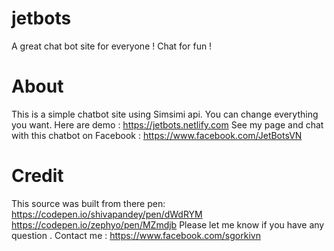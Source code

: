 # jetbots
A great chat bot site for everyone !
Chat for fun !
# About
This is a simple chatbot site using Simsimi api. You can change everything you want.
Here are demo : https://jetbots.netlify.com
See my page and chat with this chatbot on Facebook : https://www.facebook.com/JetBotsVN
# Credit
This source was built from there pen:
https://codepen.io/shivapandey/pen/dWdRYM
https://codepen.io/zephyo/pen/MZmdjb
Please let me know if you have any question .
Contact me : https://www.facebook.com/sgorkivn
